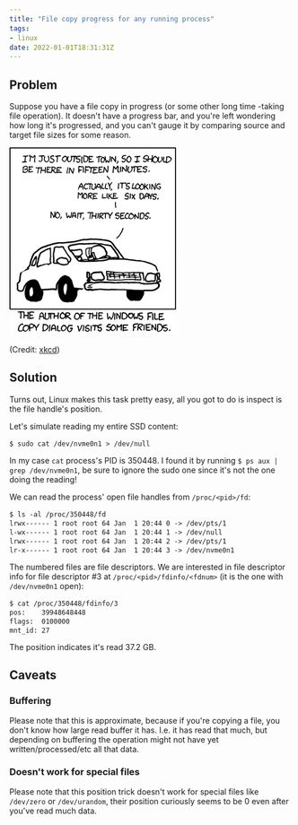 ```yaml
---
title: "File copy progress for any running process"
tags:
- linux
date: 2022-01-01T18:31:31Z
---
```


Problem
-------

Suppose you have a file copy in progress (or some other long time -taking file operation).
It doesn't have a progress bar, and you're left wondering how long it's progressed, and you can't
gauge it by comparing source and target file sizes for some reason.

![](estimation.png)

(Credit: [xkcd](https://xkcd.com/612/))


Solution
--------

Turns out, Linux makes this task pretty easy, all you got to do is inspect is the file handle's position.

Let's simulate reading my entire SSD content:

```console
$ sudo cat /dev/nvme0n1 > /dev/null
```

In my case `cat` process's PID is 350448.
I found it by running `$ ps aux | grep /dev/nvme0n1`, be sure to ignore the sudo one since it's not
the one doing the reading!

We can read the process' open file handles from `/proc/<pid>/fd`:

```console
$ ls -al /proc/350448/fd
lrwx------ 1 root root 64 Jan  1 20:44 0 -> /dev/pts/1
l-wx------ 1 root root 64 Jan  1 20:44 1 -> /dev/null
lrwx------ 1 root root 64 Jan  1 20:44 2 -> /dev/pts/1
lr-x------ 1 root root 64 Jan  1 20:44 3 -> /dev/nvme0n1
```

The numbered files are file descriptors. We are interested in file descriptor info for file descriptor #3
at `/proc/<pid>/fdinfo/<fdnum>` (it is the one with `/dev/nvme0n1` open):

```
$ cat /proc/350448/fdinfo/3
pos:	39948648448
flags:	0100000
mnt_id:	27
```

The position indicates it's read 37.2 GB.


Caveats
-------

### Buffering

Please note that this is approximate, because if you're copying a file, you don't know how large read
buffer it has. I.e. it has read that much, but depending on buffering the operation might not have yet
written/processed/etc all that data.


### Doesn't work for special files

Please note that this position trick doesn't work for special files like `/dev/zero` or `/dev/urandom`,
their position curiously seems to be 0 even after you've read much data.
